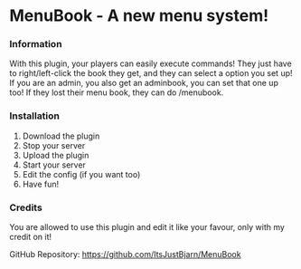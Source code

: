 <h1>MenuBook - A new menu system!</h1>
<h3>Information</h3>
With this plugin, your players can easily execute commands! They just have to right/left-click the book they get, and they can select a option you set up!
If you are an admin, you also get an adminbook, you can set that one up too! If they lost their menu book, they can do /menubook.

<h3>Installation</h3>

1. Download the plugin
2. Stop your server
3. Upload the plugin
4. Start your server
5. Edit the config (if you want too)
6. Have fun!

<h3>Credits</h3>
You are allowed to use this plugin and edit it like your favour, only with my credit on it!

GitHub Repository: <a href="https://github.com/ItsJustBjarn/MenuBook">https://github.com/ItsJustBjarn/MenuBook</a>